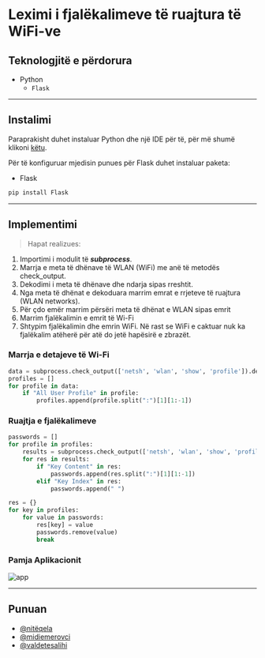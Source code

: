 # Leximi i fjalëkalimeve të ruajtura të WiFi-ve
## Teknologjitë e përdorura
* Python
    * `Flask`
---
## Instalimi 

Paraprakisht duhet instaluar Python dhe një IDE për të, për më shumë klikoni [këtu](https://realpython.com/installing-python/).

Për të konfiguruar mjedisin punues për Flask duhet instaluar paketa:
- Flask
```bash
pip install Flask
```
---

## Implementimi

> Hapat realizues:
1. Importimi i modulit të ***subprocess***.
2. Marrja e meta të dhënave të WLAN (WiFi) me anë të metodës check_output. 
3. Dekodimi i meta të dhënave dhe ndarja sipas rreshtit.
4. Nga meta të dhënat e dekoduara marrim emrat e rrjeteve të ruajtura (WLAN networks).
5. Për çdo emër marrim përsëri meta të dhënat e WLAN sipas emrit
6. Marrim fjalëkalimin e emrit të Wi-Fi
7. Shtypim fjalëkalimin dhe emrin WiFi. Në rast se WiFi e caktuar nuk ka fjalëkalim atëherë për atë do jetë hapësirë e zbrazët.

### Marrja e detajeve të Wi-Fi

```python
data = subprocess.check_output(['netsh', 'wlan', 'show', 'profile']).decode('utf-8').split('\n')
profiles = []
for profile in data:
    if "All User Profile" in profile:
        profiles.append(profile.split(":")[1][1:-1])
```
### Ruajtja e fjalëkalimeve
```python
passwords = []
for profile in profiles:
    results = subprocess.check_output(['netsh', 'wlan', 'show', 'profile', profile, 'key=clear']).decode('utf-8').split('\n')
    for res in results:
        if "Key Content" in res:
            passwords.append(res.split(":")[1][1:-1])
        elif "Key Index" in res:
            passwords.append(" ")

res = {}
for key in profiles:
    for value in passwords:
        res[key] = value
        passwords.remove(value)
        break
```
### Pamja Aplikacionit
![app](https://user-images.githubusercontent.com/75278492/148682180-e6070ced-3669-49ea-99e7-4402f235a159.PNG)

---
## Punuan
- [@nitëqela](https://github.com/niteqela1)
- [@midiemerovci](https://github.com/midie-merovci)
- [@valdetesalihi](https://github.com/valdetesalihi)